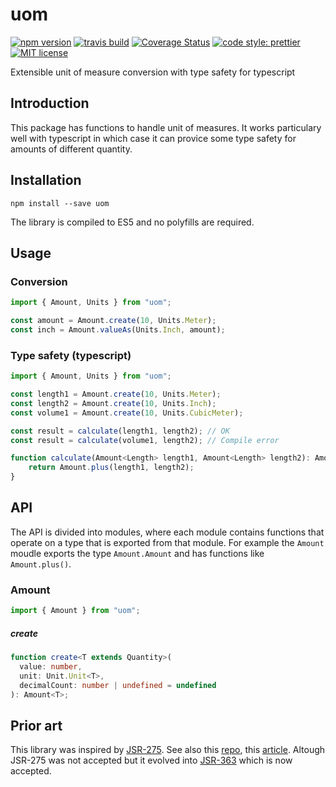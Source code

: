 # uom

[![npm version][version-image]][version-url]
[![travis build][travis-image]][travis-url]
[![Coverage Status][coveralls-image]][coveralls-url]
[![code style: prettier][prettier-image]][prettier-url]
[![MIT license][license-image]][license-url]

Extensible unit of measure conversion with type safety for typescript

## Introduction

This package has functions to handle unit of measures. It works particulary well with typescript in which case it can provice some type safety for amounts of different quantity.

## Installation

`npm install --save uom`

The library is compiled to ES5 and no polyfills are required.

## Usage

### Conversion

```js
import { Amount, Units } from "uom";

const amount = Amount.create(10, Units.Meter);
const inch = Amount.valueAs(Units.Inch, amount);
```

### Type safety (typescript)

```ts
import { Amount, Units } from "uom";

const length1 = Amount.create(10, Units.Meter);
const length2 = Amount.create(10, Units.Inch);
const volume1 = Amount.create(10, Units.CubicMeter);

const result = calculate(length1, length2); // OK
const result = calculate(volume1, length2); // Compile error

function calculate(Amount<Length> length1, Amount<Length> length2): Amount<Length> {
    return Amount.plus(length1, length2);
}
```

## API

The API is divided into modules, where each module contains functions that operate on a type that is exported from that module. For example the `Amount` moudle exports the type `Amount.Amount` and has functions like `Amount.plus()`.

### Amount

```ts
import { Amount } from "uom";
```

##### create

```ts
function create<T extends Quantity>(
  value: number,
  unit: Unit.Unit<T>,
  decimalCount: number | undefined = undefined
): Amount<T>;
```

## Prior art

This library was inspired by [JSR-275](http://download.oracle.com/otn-pub/jcp/untis-0.6-edr-oth-JSpec/Units-v0.6_edr.pdf?AuthParam=1527941513_89b45d975b743c799d22105ff16f961b). See also this [repo](http://code.google.com/p/unitsofmeasure/), this [article](https://www.javaworld.com/article/2077770/core-java/introduction-to-jsr-275--measures-and-units.html). Altough JSR-275 was not accepted but it evolved into [JSR-363](http://www.baeldung.com/javax-measure) which is now accepted.

[version-image]: https://img.shields.io/npm/v/uom.svg?style=flat
[version-url]: https://www.npmjs.com/package/uom
[travis-image]: https://travis-ci.org/dividab/uom.svg?branch=master&style=flat
[travis-url]: https://travis-ci.org/dividab/uom
[coveralls-image]: https://coveralls.io/repos/github/dividab/uom/badge.svg?branch=master
[coveralls-url]: https://coveralls.io/github/dividab/uom?branch=master
[license-image]: https://img.shields.io/github/license/dividab/uom.svg?style=flat
[license-url]: https://opensource.org/licenses/MIT
[prettier-image]: https://img.shields.io/badge/code_style-prettier-ff69b4.svg?style=flat
[prettier-url]: https://github.com/prettier/prettier

```

```
